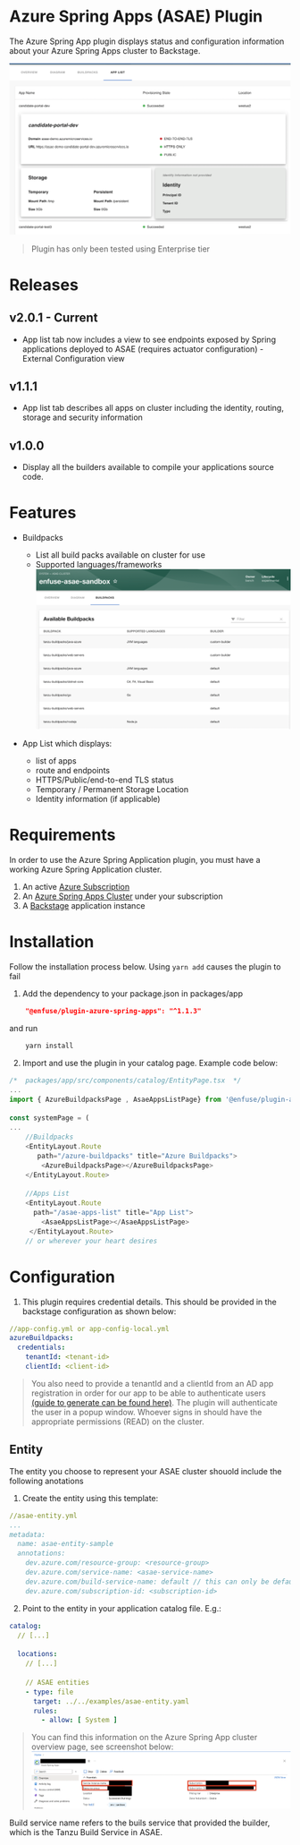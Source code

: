 # Azure Spring Apps (ASAE) Plugin
The Azure Spring App plugin displays status and configuration information about your Azure Spring Apps  cluster to Backstage. 

![ASAE Apps list](https://raw.githubusercontent.com/enfuse/asae-backstage-plugin/main/docs/asae-app-list.png?raw=true)

> Plugin has only been tested using Enterprise tier

# Releases

## v2.0.1 - Current
- App list tab now includes a view to see endpoints exposed by Spring applications deployed to ASAE (requires actuator configuration)
-External Configuration view
## v1.1.1 
- App list tab describes all apps on cluster including the identity, routing, storage and security information
## v1.0.0 
- Display all the builders available to compile your applications source code. 

# Features
* Buildpacks
  * List all build packs available on cluster for use
  * Supported languages/frameworks
![Azure Buildpacks](https://raw.githubusercontent.com/enfuse/asae-backstage-plugin/main/docs/buildpacks.png?raw=true)

* App List which displays:
  * list of apps
  * route and endpoints
  * HTTPS/Public/end-to-end TLS status
  * Temporary / Permanent Storage Location
  * Identity information (if applicable)
# Requirements
In order to use the Azure Spring Application plugin, you must have a working Azure Spring Application cluster.

1. An active [Azure Subscription](https://azure.microsoft.com/en-us/free/)
2. An [Azure Spring Apps Cluster](https://learn.microsoft.com/en-us/azure/spring-apps/) under your subscription
3. A [Backstage](https://backstage.io/docs/getting-started/) application instance

# Installation
Follow the installation process below. Using `yarn add` causes the plugin to fail

1. Add the dependency to your package.json in packages/app

```json
    "@enfuse/plugin-azure-spring-apps": "^1.1.3"
```
and run 
```sh
    yarn install
```

2. Import and use the plugin in your catalog page. Example code below:

``` js
/*  packages/app/src/components/catalog/EntityPage.tsx  */
...
import { AzureBuildpacksPage , AsaeAppsListPage} from '@enfuse/plugin-azure-spring-apps';

const systemPage = (
...
    //Buildpacks
    <EntityLayout.Route 
       path="/azure-buildpacks" title="Azure Buildpacks">
        <AzureBuildpacksPage></AzureBuildpacksPage>
    </EntityLayout.Route>

    //Apps List
    <EntityLayout.Route 
      path="/asae-apps-list" title="App List">
        <AsaeAppsListPage></AsaeAppsListPage>
     </EntityLayout.Route>
    // or wherever your heart desires
```
# Configuration
1. This plugin requires credential details. This should be provided in the backstage configuration as shown below:

```yml
//app-config.yml or app-config-local.yml
azureBuildpacks:
  credentials:
    tenantId: <tenant-id>
    clientId: <client-id>
```
 
> You also need to provide a tenantId and a clientId from an AD app registration in order for our app to be able to authenticate users [(guide to generate can be found here)](https://learn.microsoft.com/en-us/azure/active-directory/develop/quickstart-register-app). The plugin will authenticate the user in a popup window. Whoever signs in should have the appropriate permissions (READ) on the cluster.

## Entity
The entity you choose to represent your ASAE cluster shouold include the following anotations

1. Create the entity using this template:
```yml
//asae-entity.yml 
...
metadata:
  name: asae-entity-sample
  annotations:
    dev.azure.com/resource-group: <resource-group>
    dev.azure.com/service-name: <asae-service-name>
    dev.azure.com/build-service-name: default // this can only be default for now
    dev.azure.com/subscription-id: <subscription-id>
```

2. Point to the entity in your application catalog file. E.g.:
```yaml
catalog:
  // [...]

  locations:
    // [...]

    // ASAE entities
    - type: file
      target: ../../examples/asae-entity.yaml
      rules:
        - allow: [ System ]
```

> You can find this information on the Azure Spring App cluster overview page, see screenshot below:
![ASAE INFO](https://raw.githubusercontent.com/enfuse/asae-backstage-plugin/main/docs/asae-info.png?raw=true)

Build service name refers to the buils service that provided the builder, which is the Tanzu Build Service in ASAE. 